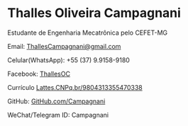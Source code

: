 #  Thalles Oliveira Campagnani

Estudante de Engenharia Mecatrônica pelo CEFET-MG

Email: [ThallesCampagnani@gmail.com](mailto:ThallesCampagnani@gmail.com)

Celular(WhatsApp): +55 (37) 9.9158-9180

Facebook: [ThallesOC](Facebook.com/ThallesOC)

Currículo [Lattes.CNPq.br/9804313355470338](Lattes.CNPq.br/9804313355470338)

GitHub: [GitHub.com/Campagnani](GitHub.com/Campagnani)

WeChat/Telegram ID: Campagnani
